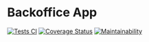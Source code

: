 # Backoffice App

[![Tests CI](https://github.com/mechamobau/BackofficeApp/actions/workflows/ci.yml/badge.svg)](https://github.com/mechamobau/BackofficeApp/actions/workflows/ci.yml)
[![Coverage Status](https://coveralls.io/repos/github/mechamobau/BackofficeApp/badge.svg)](https://coveralls.io/github/mechamobau/BackofficeApp)
[![Maintainability](https://api.codeclimate.com/v1/badges/bc7f6742bbf79316134b/maintainability)](https://codeclimate.com/github/mechamobau/BackofficeApp/maintainability)